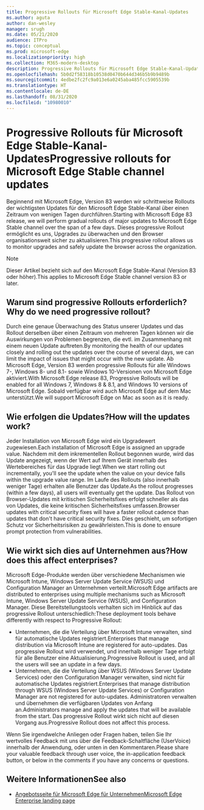```yaml
---
title: Progressive Rollouts für Microsoft Edge Stable-Kanal-Updates
ms.author: aguta
author: dan-wesley
manager: srugh
ms.date: 05/21/2020
audience: ITPro
ms.topic: conceptual
ms.prod: microsoft-edge
ms.localizationpriority: high
ms.collection: M365-modern-desktop
description: Progressive Rollouts für Microsoft Edge Stable-Kanal-Updates
ms.openlocfilehash: 5b0d2f58318b10538d0470b644d346b5b9b9489b
ms.sourcegitcommit: 4edbe2fc2fc9a013e6a0245aba485fcc5905539b
ms.translationtype: HT
ms.contentlocale: de-DE
ms.lasthandoff: 08/31/2020
ms.locfileid: "10980010"
---
```

# <span data-ttu-id="6ffa9-103">Progressive Rollouts für Microsoft Edge Stable-Kanal-Updates</span><span class="sxs-lookup"><span data-stu-id="6ffa9-103">Progressive rollouts for Microsoft Edge Stable channel updates</span></span>

<span data-ttu-id="6ffa9-104">Beginnend mit Microsoft Edge, Version 83 werden wir schrittweise Rollouts der wichtigsten Updates für den Microsoft Edge Stable-Kanal über einen Zeitraum von wenigen Tagen durchführen.</span><span class="sxs-lookup"><span data-stu-id="6ffa9-104">Starting with Microsoft Edge 83 release, we will perform gradual rollouts of major updates to Microsoft Edge Stable channel over the span of a few days.</span></span> <span data-ttu-id="6ffa9-105">Dieses progressive Rollout ermöglicht es uns, Upgrades zu überwachen und den Browser organisationsweit sicher zu aktualisieren.</span><span class="sxs-lookup"><span data-stu-id="6ffa9-105">This progressive rollout allows us to monitor upgrades and safely update the browser across the organization.</span></span>

> [!NOTE]
> <span data-ttu-id="6ffa9-106">Dieser Artikel bezieht sich auf den Microsoft Edge Stable-Kanal (Version 83 oder höher).</span><span class="sxs-lookup"><span data-stu-id="6ffa9-106">This applies to Microsoft Edge Stable channel version 83 or later.</span></span>

## <span data-ttu-id="6ffa9-107">Warum sind progressive Rollouts erforderlich?</span><span class="sxs-lookup"><span data-stu-id="6ffa9-107">Why do we need progressive rollout?</span></span>

<span data-ttu-id="6ffa9-108">Durch eine genaue Überwachung des Status unserer Updates und das Rollout derselben über einen Zeitraum von mehreren Tagen können wir die Auswirkungen von Problemen begrenzen, die evtl. im Zusammenhang mit einem neuen Update auftreten.</span><span class="sxs-lookup"><span data-stu-id="6ffa9-108">By monitoring the health of our updates closely and rolling out the updates over the course of several days, we can limit the impact of issues that might occur with the new update.</span></span> <span data-ttu-id="6ffa9-109">Ab Microsoft Edge, Version 83 werden progressive Rollouts für alle Windows 7-, Windows 8- und 8.1- sowie Windows 10-Versionen von Microsoft Edge aktiviert.</span><span class="sxs-lookup"><span data-stu-id="6ffa9-109">With Microsoft Edge release 83, Progressive Rollouts will be enabled for all Windows 7, Windows 8 & 8.1, and Windows 10 versions of Microsoft Edge.</span></span> <span data-ttu-id="6ffa9-110">Sobald verfügbar wird auch Microsoft Edge auf dem Mac unterstützt.</span><span class="sxs-lookup"><span data-stu-id="6ffa9-110">We will support Microsoft Edge on Mac as soon as it is ready.</span></span>

## <span data-ttu-id="6ffa9-111">Wie erfolgen die Updates?</span><span class="sxs-lookup"><span data-stu-id="6ffa9-111">How will the updates work?</span></span>

<span data-ttu-id="6ffa9-112">Jeder Installation von Microsoft Edge wird ein Upgradewert zugewiesen.</span><span class="sxs-lookup"><span data-stu-id="6ffa9-112">Each installation of Microsoft Edge is assigned an upgrade value.</span></span> <span data-ttu-id="6ffa9-113">Nachdem mit dem inkrementellen Rollout begonnen wurde, wird das Update angezeigt, wenn der Wert auf Ihrem Gerät innerhalb des Wertebereiches für das Upgrade liegt.</span><span class="sxs-lookup"><span data-stu-id="6ffa9-113">When we start rolling out incrementally, you'll see the update when the value on your device falls within the upgrade value range.</span></span> <span data-ttu-id="6ffa9-114">Im Laufe des Rollouts (also innerhalb weniger Tage) erhalten alle Benutzer das Update.</span><span class="sxs-lookup"><span data-stu-id="6ffa9-114">As the rollout progresses (within a few days), all users will eventually get the update.</span></span> <span data-ttu-id="6ffa9-115">Das Rollout von Browser-Updates mit kritischen Sicherheitsfixes erfolgt schneller als das von Updates, die keine kritischen Sicherheitsfixes umfassen.</span><span class="sxs-lookup"><span data-stu-id="6ffa9-115">Browser updates with critical security fixes will have a faster rollout cadence than updates that don't have critical security fixes.</span></span> <span data-ttu-id="6ffa9-116">Dies geschieht, um sofortigen Schutz vor Sicherheitsrisiken zu gewährleisten.</span><span class="sxs-lookup"><span data-stu-id="6ffa9-116">This is done to ensure prompt protection from vulnerabilities.</span></span>

## <span data-ttu-id="6ffa9-117">Wie wirkt sich dies auf Unternehmen aus?</span><span class="sxs-lookup"><span data-stu-id="6ffa9-117">How does this affect enterprises?</span></span>

<span data-ttu-id="6ffa9-118">Microsoft Edge-Produkte werden über verschiedene Mechanismen wie Microsoft Intune, Windows Server Update Service (WSUS) und Configuration Manager an Unternehmen verteilt.</span><span class="sxs-lookup"><span data-stu-id="6ffa9-118">Microsoft Edge artifacts are distributed to enterprises using multiple mechanisms such as Microsoft Intune, Windows Server Update Service (WSUS), and Configuration Manager.</span></span> <span data-ttu-id="6ffa9-119">Diese Bereitstellungstools verhalten sich im Hinblick auf das progressive Rollout unterschiedlich:</span><span class="sxs-lookup"><span data-stu-id="6ffa9-119">These deployment tools behave differently with respect to Progressive Rollout:</span></span>

- <span data-ttu-id="6ffa9-120">Unternehmen, die die Verteilung über Microsoft Intune verwalten, sind für automatische Updates registriert.</span><span class="sxs-lookup"><span data-stu-id="6ffa9-120">Enterprises that manage distribution via Microsoft Intune are registered for auto-updates.</span></span> <span data-ttu-id="6ffa9-121">Das progressive Rollout wird verwendet, und innerhalb weniger Tage erfolgt für alle Benutzer eine Aktualisierung.</span><span class="sxs-lookup"><span data-stu-id="6ffa9-121">Progressive Rollout is used, and all the users will see an update in a few days.</span></span>
- <span data-ttu-id="6ffa9-122">Unternehmen, die die Verteilung über WSUS (Windows Server Update Services) oder den Configuration Manager verwalten, sind nicht für automatische Updates registriert.</span><span class="sxs-lookup"><span data-stu-id="6ffa9-122">Enterprises that manage distribution through WSUS (Windows Server Update Services) or Configuration Manager are not registered for auto-updates.</span></span> <span data-ttu-id="6ffa9-123">Administratoren verwalten und übernehmen die verfügbaren Updates von Anfang an.</span><span class="sxs-lookup"><span data-stu-id="6ffa9-123">Administrators manage and apply the updates that will be available from the start.</span></span> <span data-ttu-id="6ffa9-124">Das progressive Rollout wirkt sich nicht auf diesen Vorgang aus.</span><span class="sxs-lookup"><span data-stu-id="6ffa9-124">Progressive Rollout does not affect this process.</span></span>

<span data-ttu-id="6ffa9-125">Wenn Sie irgendwelche Anliegen oder Fragen haben, teilen Sie Ihr wertvolles Feedback mit uns über die Feedback-Schaltfläche (UserVoice) innerhalb der Anwendung, oder unten in den Kommentaren.</span><span class="sxs-lookup"><span data-stu-id="6ffa9-125">Please share your valuable feedback through user voice, the in-application feedback button, or below in the comments if you have any concerns or questions.</span></span>

## <span data-ttu-id="6ffa9-126">Weitere Informationen</span><span class="sxs-lookup"><span data-stu-id="6ffa9-126">See also</span></span>

- [<span data-ttu-id="6ffa9-127">Angebotsseite für Microsoft Edge für Unternehmen</span><span class="sxs-lookup"><span data-stu-id="6ffa9-127">Microsoft Edge Enterprise landing page</span></span>](https://aka.ms/EdgeEnterprise)
